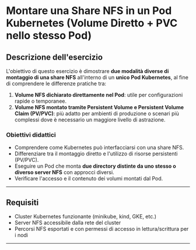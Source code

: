 # Montare una Share NFS in un Pod Kubernetes (Volume Diretto + PVC nello stesso Pod)

## Descrizione dell'esercizio

L'obiettivo di questo esercizio è dimostrare **due modalità diverse di montaggio di una share NFS** all'interno di un **unico Pod Kubernetes**, al fine di comprendere le differenze pratiche tra:

1. **Volume NFS dichiarato direttamente nel Pod**: utile per configurazioni rapide o temporanee.
2. **Volume NFS montato tramite Persistent Volume e Persistent Volume Claim (PV/PVC)**: più adatto per ambienti di produzione o scenari più complessi dove è necessario un maggiore livello di astrazione.

### Obiettivi didattici

- Comprendere come Kubernetes può interfacciarsi con una share NFS.
- Differenziare tra il montaggio diretto e l'utilizzo di risorse persistenti (PV/PVC).
- Eseguire un Pod che monta **due directory distinte da uno stesso o diverso server NFS** con approcci diversi.
- Verificare l'accesso e il contenuto dei volumi montati dal Pod.

---

## Requisiti

- Cluster Kubernetes funzionante (minikube, kind, GKE, etc.)
- Server NFS accessibile dalla rete del cluster
- Percorsi NFS esportati e con permessi di accesso in lettura/scrittura per i nodi

---


